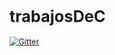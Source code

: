 # trabajosDeC

[![Gitter](https://badges.gitter.im/Join%20Chat.svg)](https://gitter.im/wdospinal/trabajosDeC?utm_source=badge&utm_medium=badge&utm_campaign=pr-badge&utm_content=badge)
